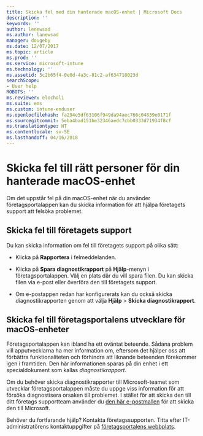 ```yaml
---
title: Skicka fel med din hanterade macOS-enhet | Microsoft Docs
description: ''
keywords: ''
author: lenewsad
ms.author: lanewsad
manager: dougeby
ms.date: 12/07/2017
ms.topic: article
ms.prod: ''
ms.service: microsoft-intune
ms.technology: ''
ms.assetid: 5c2b65f4-0e0d-4a3c-81c2-af634718023d
searchScope:
- User help
ROBOTS: ''
ms.reviewer: elocholi
ms.suite: ems
ms.custom: intune-enduser
ms.openlocfilehash: fa294e5df63106f949da94aec766c04839e0171f
ms.sourcegitcommit: 5eba4bad151be32346aedc7cbb0333d71934f8cf
ms.translationtype: HT
ms.contentlocale: sv-SE
ms.lasthandoff: 04/16/2018
---
```

# <a name="submit-errors-to-the-right-people-for-your-managed-macos-device"></a>Skicka fel till rätt personer för din hanterade macOS-enhet

Om det uppstår fel på din macOS-enhet när du använder företagsportalappen kan du skicka information för att hjälpa företagets support att felsöka problemet.

## <a name="send-errors-to-your-company-support"></a>Skicka fel till företagets support

 Du kan skicka information om fel till företagets support på olika sätt:

-   Klicka på **Rapportera** i felmeddelanden.

-   Klicka på **Spara diagnostikrapport** på **Hjälp**-menyn i företagsportalappen. Välj en plats där du vill spara filen. Du kan skicka filen via e-post eller överföra den till företagets support.

- Om e-postappen redan har konfigurerats kan du också skicka diagnostikrapporten genom att välja **Hjälp** > **Skicka diagnostikrapport**.

## <a name="send-errors-to-the-company-portal-developers-for-macos-devices"></a>Skicka fel till företagsportalens utvecklare för macOS-enheter

Företagsportalappen kan ibland ha ett oväntat beteende. Sådana problem vill apputvecklarna ha mer information om, eftersom det hjälper oss att förbättra funktionaliteten och förhindra att liknande beteenden förekommer igen i framtiden. Den här informationen sparas på din enhet i ett specialdokument som kallas _diagnostikrapport_.

Om du behöver skicka diagnostikrapporter till Microsoft-teamet som utvecklar företagsportalappen måste du uppge viss information för att försöka diagnostisera orsaken till problemet. I stället för att skicka den till ditt företags supportteam använder du <a href="mailto:IntuneCPiOSfeedback@microsoft.com?subject=My Company Portal App Closed Unexpectedly&body=Press and hold, then paste your copied Company Portal app logs here.">den här e-postmallen</a> för att skicka den till Microsoft.

Behöver du fortfarande hjälp? Kontakta företagssupporten. Titta efter IT-administratörens kontaktuppgifter på [företagsportalens webbplats](https://portal.manage.microsoft.com#HelpDeskDialog).
